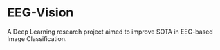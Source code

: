 # EEG-Vision
A Deep Learning research project aimed to improve SOTA in EEG-based Image Classification.

